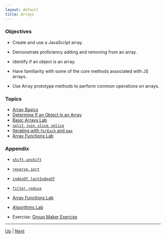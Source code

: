 ```yaml
---
layout: default
title: Arrays
---
```


### Objectives
* Create and use a JavaScript array.

* Demonstrate proficiency adding and removing from an array.

* Identify if an object is an array.

* Have familiarity with some of the core methods associated with JS arrays.

* Use Array prototype methods to perform common operations on arrays.

### Topics
*  [Array Basics](arrayBasics.md) 
*  [Determine If an Object Is an Array](isItAnArray.md) 
*  [Basic Arrays Lab](basicArrays-labs.md) 
*  [`split`, `join`, `slice`, `splice`](splitJoinSliceSplice.md) 
*  [Iterating with `forEach` and `map`](forEachMap.md) 
*  [Array Functions Lab](arrayMethods-labs.md) 

### Appendix

*  [`shift`, `unshift`](shiftUnshift.md) 
*  [`reverse`, `sort`](reverseSort.md) 
*  [`indexOf`, `lastIndexOf`](indexOfLastIndexOf.md) 
*  [`filter`, `reduce`](filterReduce.md) 
*  [Array Functions Lab](moreArrayMethods-labs.md) 
*  [Algorithms Lab](algorithms-labs.md) 


* Exercise:  [Group Maker Exercise](resources/labs/groupMaker/README.md) 

<hr>

[Up](../README.md) | [Next](arrayBasics.md)
